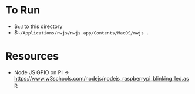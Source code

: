 # To Run

- $`cd` to this directory
- $`~/Applications/nwjs/nwjs.app/Contents/MacOS/nwjs .`


# Resources
- Node JS GPIO on PI -> https://www.w3schools.com/nodejs/nodejs_raspberrypi_blinking_led.asp
